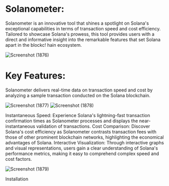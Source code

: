 # Solanometer:

Solanometer is an innovative tool that shines a spotlight on Solana's exceptional capabilities in terms of transaction speed and cost efficiency. Tailored to showcase Solana's prowess, this tool provides users with a direct and informative insight into the remarkable features that set Solana apart in the blockc!
hain ecosystem.

![Screenshot (1876)](https://github.com/nauriculus/Solanometer/assets/24634581/85bf2868-6e9d-445f-8942-8d24f6352c2d)



# Key Features:
Solanometer delivers real-time data on transaction speed and cost by analyzing a sample transaction conducted on the Solana blockchain.

![Screenshot (1877)](https://github.com/nauriculus/Solanometer/assets/24634581/1fbde95a-ab10-4ebb-b992-fa0b040ddc92)
![Screenshot (1878)](https://github.com/nauriculus/Solanometer/assets/24634581/5f87d614-8c58-4611-beab-0964d617b165)

Instantaneous Speed: Experience Solana's lightning-fast transaction confirmation times as Solanometer processes and displays the near-instantaneous validation of transactions.
Cost Comparison: Discover Solana's cost efficiency as Solanometer contrasts transaction fees with those of other prominent blockchain networks, highlighting the economical advantages of Solana.
Interactive Visualization: Through interactive graphs and visual representations, users gain a clear understanding of Solana's performance metrics, making it easy to comprehend complex speed and cost factors.

![Screenshot (1879)](https://github.com/nauriculus/Solanometer/assets/24634581/346042b0-33bc-4f11-9332-8b4ab70e2fa8)

Installation
